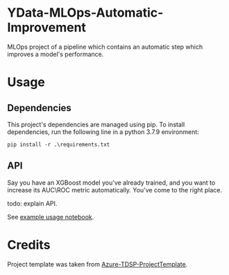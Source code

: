 YData-MLOps-Automatic-Improvement
=================================
MLOps project of a pipeline which contains an automatic step which improves a model's performance.

# Usage

## Dependencies
This project's dependencies are managed using pip.
To install dependencies, run the following line in a python 3.7.9 environment:
```shell
pip install -r .\requirements.txt
```

## API
Say you have an XGBoost model you've already trained, and you want to increase its AUC\ROC metric automatically. 
You've come to the right place.

todo: explain API.

See [example usage notebook](Code/notebooks/auto_improve_example_usage.ipynb).



# Credits
Project template was taken from [Azure-TDSP-ProjectTemplate](https://github.com/Azure/Azure-TDSP-ProjectTemplate/blob/master/Docs/Model/Baseline/Baseline%20Models.md).

